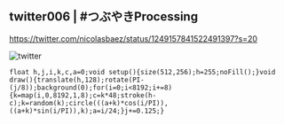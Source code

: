 ## twitter006 | #つぶやきProcessing 
https://twitter.com/nicolasbaez/status/1249157841522491397?s=20

![twitter](https://github.com/nicolasbaez/twitter006/blob/master/twitter006.gif)
```processing
float h,j,i,k,c,a=0;void setup(){size(512,256);h=255;noFill();}void draw(){translate(h,128);rotate(PI-(j/8));background(0);for(i=0;i<8192;i+=8){k=map(i,0,8192,1,8);c=k*48;stroke(h-c);k=random(k);circle(((a+k)*cos(i/PI)),((a+k)*sin(i/PI)),k);a=i/24;}j+=0.125;}
```
